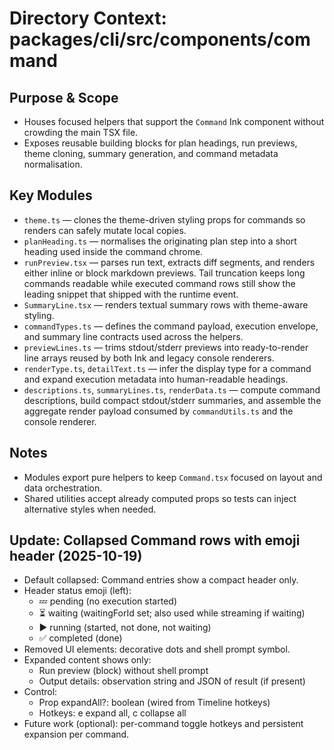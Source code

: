 # Directory Context: packages/cli/src/components/command

## Purpose & Scope

- Houses focused helpers that support the `Command` Ink component without crowding the main TSX file.
- Exposes reusable building blocks for plan headings, run previews, theme cloning, summary generation, and command metadata normalisation.

## Key Modules

- `theme.ts` — clones the theme-driven styling props for commands so renders can safely mutate local copies.
- `planHeading.ts` — normalises the originating plan step into a short heading used inside the command chrome.
- `runPreview.tsx` — parses run text, extracts diff segments, and renders either inline or block markdown previews. Tail truncation
  keeps long commands readable while executed command rows still show the leading snippet that shipped with the runtime event.
- `SummaryLine.tsx` — renders textual summary rows with theme-aware styling.
- `commandTypes.ts` — defines the command payload, execution envelope, and summary line contracts used across the helpers.
- `previewLines.ts` — trims stdout/stderr previews into ready-to-render line arrays reused by both Ink and legacy console renderers.
- `renderType.ts`, `detailText.ts` — infer the display type for a command and expand execution metadata into human-readable headings.
- `descriptions.ts`, `summaryLines.ts`, `renderData.ts` — compute command descriptions, build compact stdout/stderr summaries, and assemble the aggregate render payload consumed by `commandUtils.ts` and the console renderer.

## Notes

- Modules export pure helpers to keep `Command.tsx` focused on layout and data orchestration.
- Shared utilities accept already computed props so tests can inject alternative styles when needed.

## Update: Collapsed Command rows with emoji header (2025-10-19)
- Default collapsed: Command entries show a compact header only.
- Header status emoji (left):
  - 💤 pending (no execution started)
  - ⏳ waiting (waitingForId set; also used while streaming if waiting)
  - ▶️ running (started, not done, not waiting)
  - ✅ completed (done)
- Removed UI elements: decorative dots and shell prompt symbol.
- Expanded content shows only:
  - Run preview (block) without shell prompt
  - Output details: observation string and JSON of result (if present)
- Control:
  - Prop expandAll?: boolean (wired from Timeline hotkeys)
  - Hotkeys: e expand all, c collapse all
- Future work (optional): per-command toggle hotkeys and persistent expansion per command.

